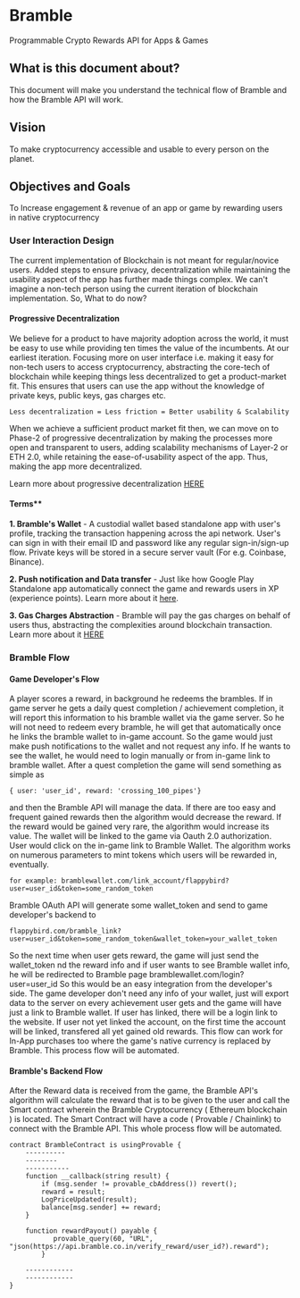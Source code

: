 # Bramble
Programmable Crypto Rewards API for Apps & Games

## What is this document about?

This document will make you understand the technical flow of Bramble and how the Bramble API will work.

## Vision

To make cryptocurrency accessible and usable to every person on the planet.

## Objectives and Goals

To Increase engagement & revenue of an app or game by rewarding users in native cryptocurrency

### User Interaction Design

The current implementation of Blockchain is not meant for regular/novice users. Added steps to ensure privacy, decentralization while maintaining the usability aspect of the app has further made things complex. We can't imagine a non-tech person using the current iteration of blockchain implementation. So, What to do now?

#### Progressive Decentralization

We believe for a product to have majority adoption across the world, it must be easy to use while providing ten times the value of the incumbents. At our earliest iteration. Focusing more on user interface i.e. making it easy for non-tech users to access cryptocurrency, abstracting the core-tech of blockchain while keeping things less decentralized to get a product-market fit. This ensures that users can use the app without the knowledge of private keys, public keys, gas charges etc.
````
Less decentralization = Less friction = Better usability & Scalability
````
When we achieve a sufficient product market fit then, we can move on to Phase-2 of progressive decentralization by making the processes more open and transparent to users, adding scalability mechanisms of Layer-2 or ETH 2.0, while retaining the ease-of-usability aspect of the app. Thus, making the app more decentralized.

Learn more about progressive decentralization [HERE](https://a16z.com/2020/01/09/progressive-decentralization-crypto-product-management/)

#### Terms**
**1. Bramble's Wallet** - A custodial wallet based standalone app with user's profile, tracking the transaction happening across the api network. User's can sign in with their email ID and password like any regular sign-in/sign-up flow. Private keys will be stored in a secure server vault (For e.g. Coinbase, Binance).

**2. Push notification and Data transfer** - Just like how Google Play Standalone app automatically connect the game and rewards users in XP (experience points). Learn more about it [here](https://developers.google.com/games/services/management). 

**3. Gas Charges Abstraction** - Bramble will pay the gas charges on behalf of users thus, abstracting the complexities around blockchain transaction. Learn more about it [HERE](https://medium.com/zastrin/how-to-save-your-ethereum-dapp-users-from-paying-gas-for-transactions-abd72f15e14d)

### Bramble Flow

#### Game Developer's Flow

A player scores a reward, in background he redeems the brambles. If in game server he gets a daily quest completion / achievement completion, it will report this information to his bramble wallet via the game server. So he will not need to redeem every bramble, he will get that automatically once he links the bramble wallet to in-game account. So the game would just make push notifications to the wallet and not request any info. If he wants to see the wallet, he would need to login manually or from in-game link to bramble wallet. After a quest completion the game will send something as simple as 
````
{ user: 'user_id', reward: 'crossing_100_pipes'} 
````
and then the Bramble API will manage the data. If there are too easy and frequent gained rewards then the algorithm would decrease the reward. If the reward would be gained very rare, the algorithm would increase its value. The wallet will be linked to the game via Oauth 2.0 authorization. User would click on the in-game link to Bramble Wallet. The algorithm works on numerous parameters to mint tokens which users will be rewarded in, eventually.

````
for example: bramblewallet.com/link_account/flappybird?user=user_id&token=some_random_token
````
Bramble OAuth API will generate some wallet_token and send to game developer's backend to
````
flappybird.com/bramble_link?user=user_id&token=some_random_token&wallet_token=your_wallet_token
````
So the next time when user gets reward, the game will just send the wallet_token nd the reward info and if user wants to see Bramble wallet info, he will be redirected to Bramble page bramblewallet.com/login?user=user_id
So this would be an easy integration from the developer's side. The game developer don't need any info of your wallet, just will export data to the server on every achievement user gets and the game will have just a link to Bramble wallet. If user has linked, there will be a login link to the website. If user not yet linked the account, on the first time the account will be linked, transfered all yet gained old rewards. This flow can work for In-App purchases too where the game's native currency is replaced by Bramble. This process flow will be automated.


#### Bramble's Backend Flow
After the Reward data is received from the game, the Bramble API's algorithm will calculate the reward that is to be given to the user and call the Smart contract wherein the Bramble Cryptocurrency ( Ethereum blockchain ) is located. The Smart Contract will have a code ( Provable / Chainlink) to connect with the Bramble API. This whole process flow will be automated.

```
contract BrambleContract is usingProvable {
	----------
	--------
	-----------
    function __callback(string result) {
        if (msg.sender != provable_cbAddress()) revert();
        reward = result;
        LogPriceUpdated(result);
        balance[msg.sender] += reward;
    }

    function rewardPayout() payable { 
           provable_query(60, "URL", "json(https://api.bramble.co.in/verify_reward/user_id?).reward");
        }
    
    ------------
    ------------
}
```
